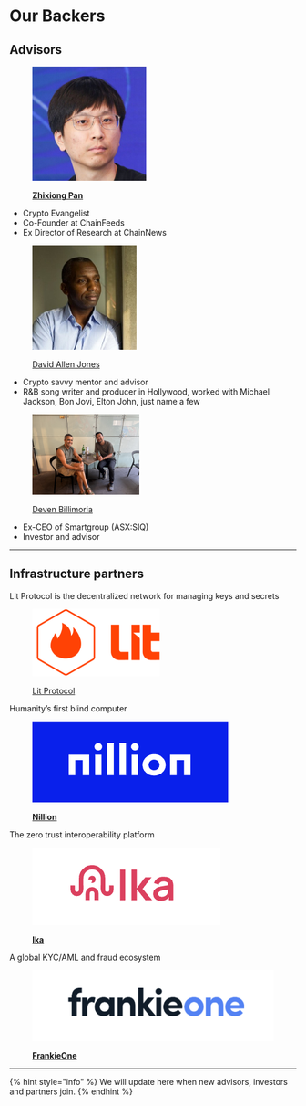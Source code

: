 # Our Backers

## **Advisors**



<div align="left"><figure><img src="../.gitbook/assets/1607358132272.jpeg" alt="" width="200"><figcaption><p><a href="https://www.linkedin.com/in/zhixiong-pan-57839122/"> <strong>Zhixiong Pan</strong></a></p></figcaption></figure></div>

* Crypto Evangelist
* Co-Founder at ChainFeeds
* Ex Director of Research at ChainNews



<div align="left"><figure><img src="../.gitbook/assets/David_Allen_Jones.jpeg" alt="" width="183"><figcaption><p><a href="https://www.discogs.com/artist/496195-David-Allen-Jones">David Allen Jones</a></p></figcaption></figure></div>

* Crypto savvy mentor and advisor
* R\&B song writer and producer in Hollywood, worked with Michael Jackson, Bon Jovi, Elton John, just name a few



<div align="left"><figure><img src="../.gitbook/assets/Deven_Billimora.JPG" alt="" width="188"><figcaption><p><a href="https://www.linkedin.com/in/devenbillimoria/">Deven Billimoria</a></p></figcaption></figure></div>

* Ex-CEO of Smartgroup (ASX:SIQ)
* Investor and advisor



***

## Infrastructure partners



Lit Protocol is the decentralized network for managing keys and secrets

<div align="left"><figure><img src="../.gitbook/assets/Lit_logo.png" alt="" width="224"><figcaption><p><a href="https://www.litprotocol.com/">Lit Protocol</a></p></figcaption></figure></div>



Humanity’s first blind computer&#x20;

<div align="left"><figure><img src="../.gitbook/assets/Nillion_logo.png" alt=""><figcaption><p><a href="https://nillion.com/"><strong>Nillion</strong></a></p></figcaption></figure></div>



The zero trust interoperability platform

<div align="left"><figure><img src="../.gitbook/assets/Ika_logo.png" alt=""><figcaption><p><a href="https://ika.xyz/"><strong>Ika</strong></a></p></figcaption></figure></div>



A global KYC/AML and fraud ecosystem&#x20;

<div align="left"><figure><img src="../.gitbook/assets/FrankieOne_logo.png" alt=""><figcaption><p><a href="https://frankieone.com/"><strong>FrankieOne</strong></a></p></figcaption></figure></div>



***

{% hint style="info" %}
We will update here when new advisors, investors and partners join.
{% endhint %}
